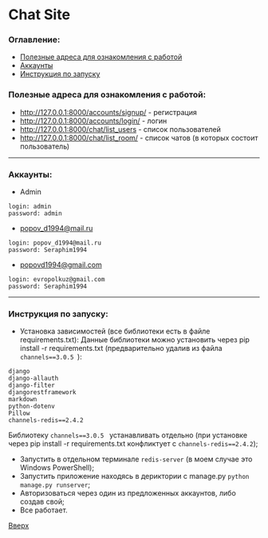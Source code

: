 # <a id='up'>Chat Site</a>

### Оглавление:
- [Полезные адреса для ознакомления с работой](#1)
- [Аккаунты](#2)
- [Инструкция по запуску](#3)

### <a id='1'>Полезные адреса для ознакомления с работой</a>:
- http://127.0.0.1:8000/accounts/signup/ - регистрация
- http://127.0.0.1:8000/accounts/login/ - логин
- http://127.0.0.1:8000/chat/list_users - список пользователей
- http://127.0.0.1:8000/chat/list_room/ - список чатов (в которых состоит пользователь)
---

### <a id='2'>Аккаунты</a>:
- Admin
```
login: admin
password: admin
```
- popov_d1994@mail.ru
```
login: popov_d1994@mail.ru
password: Seraphim1994
```

- popovd1994@gmail.com
```
login: evropolkuz@gmail.com
password: Seraphim1994
```
---
### <a id='3'>Инструкция по запуску</a>:
- Установка зависимостей (все библиотеки есть в файле requirements.txt):
Данные библиотеки можно установить через pip install -r requirements.txt (предварительно удалив из файла ```channels==3.0.5 ```):
```
django
django-allauth
django-filter
djangorestframework
markdown
python-dotenv
Pillow
channels-redis==2.4.2
```
Библиотеку ```channels==3.0.5 ``` устанавливать отдельно (при установке через pip install -r requirements.txt конфликтует с ```channels-redis==2.4.2```);
- Запустить в отдельном терминале ```redis-server``` (в моем случае это Windows PowerShell);
- Запустить приложение находясь в дериктории с manage.py ```python manage.py runserver```;
- Авторизоваться через один из предложенных аккаунтов, либо создав свой;
- Все работает.


[Вверх](#up)
